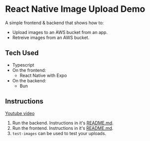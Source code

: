 # React Native Image Upload Demo

A simple frontend & backend that shows how to:
- Upload images to an AWS bucket from an app.
- Retreive images from an AWS bucket.

## Tech Used
- Typescript
- On the frontend:
  - React Native with Expo
- On the backend:
  - Bun

## Instructions
[Youtube video](https://www.youtube.com/watch?v=U1a6mq5OPtc&t=15s)

1. Run the backend. Instructions in it's [README.md](./backend/README.md).
2. Run the frontend. Instructions in it's [README.md](./frontend/README.md).
3. `test-images` can be used to test your uploads.
